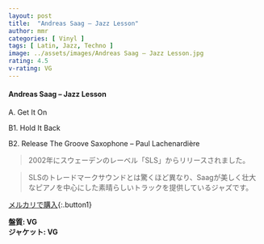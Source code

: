 ```yaml
---
layout: post
title:  "Andreas Saag – Jazz Lesson"
author: mmr
categories: [ Vinyl ]
tags: [ Latin, Jazz, Techno ]
image: ../assets/images/Andreas Saag – Jazz Lesson.jpg
rating: 4.5
v-rating: VG
---
```


#### Andreas Saag – Jazz Lesson

A. Get It On

B1. Hold It Back

B2. Release The Groove
Saxophone – Paul Lachenardière

> 2002年にスウェーデンのレーベル「SLS」からリリースされました。

> SLSのトレードマークサウンドとは驚くほど異なり、Saagが美しく壮大なピアノを中心にした素晴らしいトラックを提供しているジャズです。

[メルカリで購入](https://jp.mercari.com/item/m61195637285){:.button1}

<div class="mt-4 mb-4 d-flex align-items-center">
<strong class="mr-1">盤質: VG</strong>
</div>
<div class="mt-4 mb-4 d-flex align-items-center">
<strong class="mr-1">ジャケット: VG</strong>
</div>
